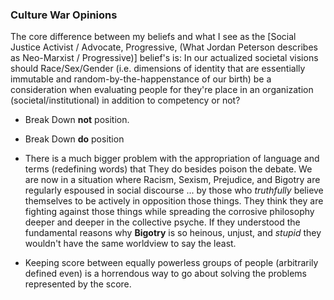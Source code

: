 ### Culture War Opinions

The core difference between my beliefs and what I see as the [Social Justice Activist / Advocate, Progressive, (What Jordan Peterson describes as Neo-Marxist / Progressive)] belief's is: In our actualized societal visions should Race/Sex/Gender (i.e. dimensions of identity that are essentially immutable and random-by-the-happenstance of our birth) be a consideration when evaluating people for they're place in an organization (societal/institutional) in addition to competency or not?

   - Break Down **not** position.
   - Break Down **do** position


  - There is a much bigger problem with the appropriation of language and terms (redefining words) that They do besides poison the debate.  We are now in a situation where Racism, Sexism, Prejudice, and Bigotry are regularly espoused in social discourse ... by those who *truthfully* believe themselves to be actively in opposition those things.  They think they are fighting against those things while spreading the corrosive philosophy deeper and deeper in the collective psyche.  If they understood the fundamental reasons why **Bigotry** is so heinous, unjust, and *stupid* they wouldn't have the same worldview to say the least.


- Keeping score between equally powerless groups of people (arbitrarily defined even) is a horrendous way to go about solving the problems represented by the score.  
